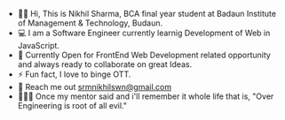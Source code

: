 - 👨‍🎓 Hi, This is Nikhil Sharma, BCA final year student at Badaun Institute of Management & Technology, Budaun.
- 💻 I am a Software Engineer currently learnig Development of Web in JavaScript.
- 📝 Currently Open for FrontEnd Web Development related opportunity and always ready to collaborate on great Ideas.
- ⚡ Fun fact, I love to binge OTT.
- 📧 Reach me out srmnikhilswn@gmail.com
- 👨🏻‍🏫 Once my mentor said and i'll remember it whole life that is, "Over Engineering is root of all evil."

<!---
srmnikhil/srmnikhil is a ✨ special ✨ repository because its `README.md` (this file) appears on your GitHub profile.
You can click the Preview link to take a look at your changes.
--->
